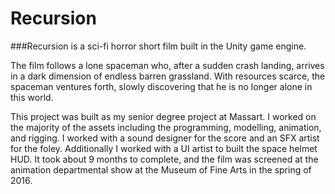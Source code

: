 # Recursion
###Recursion is a sci-fi horror short film built in the Unity game engine.

The film follows a lone spaceman who, after a sudden crash landing, arrives in a dark dimension of endless barren grassland. With resources scarce, the spaceman ventures forth, slowly discovering that he is no longer alone in this world.

This project was built as my senior degree project at Massart. I worked on the majority of the assets including the programming, modelling, animation, and rigging. I worked with a sound designer for the score and an SFX artist for the foley. Additionally I worked with a UI artist to built the space helmet HUD. It took about 9 months to complete, and the film was screened at the animation departmental show at the Museum of Fine Arts in the spring of 2016.
